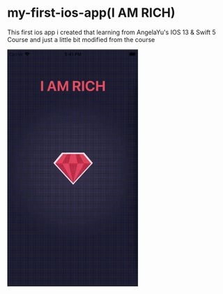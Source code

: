 # my-first-ios-app(I AM RICH)
This first ios app i created that learning from AngelaYu's IOS 13 &amp; Swift 5 Course
and just a little bit modified from the course

<img src="https://github.com/folioseNat/my-first-ios-app/blob/master/src/appReview.gif?raw=true" width="300" />